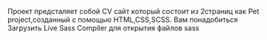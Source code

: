 Проект предсталяет собой CV сайт который состоит из 2страниц как Pet project,созданный с помощью HTML,CSS,SCSS.
Вам понадобиться Загрузить Live Sass Compiler для открытия файлов sass

